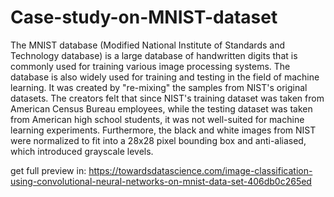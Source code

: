 # Case-study-on-MNIST-dataset

The MNIST database (Modified National Institute of Standards and Technology database) is a large database of handwritten digits that is commonly used for training various image processing systems. 
The database is also widely used for training and testing in the field of machine learning. It was created by "re-mixing" the samples from NIST's original datasets. The creators felt that since NIST's training dataset was taken from American Census Bureau employees, while the testing dataset was taken from American high school students, it was not well-suited for machine learning experiments. Furthermore, the black and white images from NIST were normalized to fit into a 28x28 pixel bounding box and anti-aliased, which introduced grayscale levels.

get full preview in: https://towardsdatascience.com/image-classification-using-convolutional-neural-networks-on-mnist-data-set-406db0c265ed
